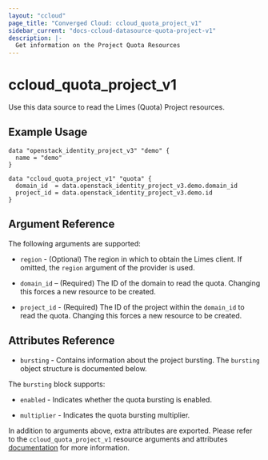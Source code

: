 ```yaml
---
layout: "ccloud"
page_title: "Converged Cloud: ccloud_quota_project_v1"
sidebar_current: "docs-ccloud-datasource-quota-project-v1"
description: |-
  Get information on the Project Quota Resources
---
```


# ccloud\_quota\_project\_v1

Use this data source to read the Limes (Quota) Project resources.

## Example Usage

```hcl
data "openstack_identity_project_v3" "demo" {
  name = "demo"
}

data "ccloud_quota_project_v1" "quota" {
  domain_id  = data.openstack_identity_project_v3.demo.domain_id
  project_id = data.openstack_identity_project_v3.demo.id
}
```

## Argument Reference

The following arguments are supported:

* `region` - (Optional) The region in which to obtain the Limes client. If
  omitted, the `region` argument of the provider is used.

* `domain_id` – (Required) The ID of the domain to read the quota. Changing
  this forces a new resource to be created.

* `project_id` - (Required) The ID of the project within the `domain_id` to
  read the quota. Changing this forces a new resource to be created.

## Attributes Reference

* `bursting` -  Contains information about the project bursting. The `bursting`
  object structure is documented below.

The `bursting` block supports:

* `enabled` - Indicates whether the quota bursting is enabled.

* `multiplier` - Indicates the quota bursting multiplier.

In addition to arguments above, extra attributes are exported. Please refer
to the `ccloud_quota_project_v1` resource arguments and attributes
[documentation](../resources/quota_project_v1.html) for more information.
